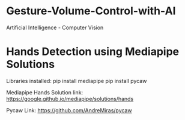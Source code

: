 # Gesture-Volume-Control-with-AI
Artificial Intelligence - Computer Vision

# Hands Detection using Mediapipe Solutions

Libraries installed:
pip install mediapipe
pip install pycaw

Mediapipe Hands Solution link: https://google.github.io/mediapipe/solutions/hands

Pycaw Link: https://github.com/AndreMiras/pycaw
